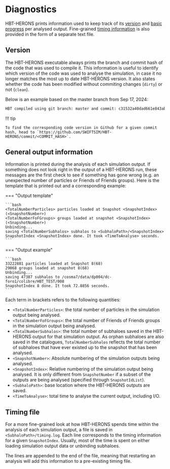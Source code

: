 # Diagnostics

HBT-HERONS prints information used to keep track of its [version](#version) and
[basic progress](#general-output-information) per analysed output. Fine-grained [timing information](#timing-file)
is also provided in the form of a separate text file.

## Version

The HBT-HERONS executable always prints the branch and commit hash of the code that was used to compile it.
This information is useful to identify which version of the code was used
to analyse the simulation, in case it no longer matches the most up to date HBT-HERONS version.
It also states whether the code has been modified without commiting changes (`dirty`) or not (`clean`).

Below is an example based on the master branch from Sep 17, 2024:
```bash
HBT compiled using git branch: master and commit: c31532a40dad661e843abcecadef03144b0cc057 (clean)
```

!!! tip

    To find the corresponding code version in Github for a given commit hash, head to `https://github.com/SWIFTSIM/HBT-HERONS/commit/<COMMIT_HASH>`.

## General output information

Information is printed during the analysis of each simulation output. If something does not look
right in the output of a HBT-HERONS run, these messages are the first check to see if something has gone wrong (e.g. an unexpected number of particles or Friends of Friends groups). Here is the template that is printed out and a corresponding example:

=== "Output template"

    ```bash
    <TotalNumberParticles> particles loaded at Snapshot <SnapshotIndex> (<SnapshotNumber>)
    <TotalNumberFoFGroups> groups loaded at snapshot <SnapshotIndex> (<SnapshotNumber>)
    Unbinding...
    saving <TotalNumberSubhalos> subhalos to <SubhaloPath>/<SnapshotIndex>
    SnapshotIndex <SnapshotIndex> done. It took <TimeToAnalyse> seconds.
    ```

=== "Output example"

    ```bash
    33222881 particles loaded at Snapshot 8(68)
    29068 groups loaded at snapshot 8(68)
    Unbinding...
    saving 47387 subhalos to /cosma7/data/dp004/dc-foro1/colibre/HBT_TEST/008
    SnapshotIndex 8 done. It took 72.8856 seconds.
    ```

Each term in brackets refers to the following quantities:

* `<TotalNumberParticles>`: the total number of particles in the simulation output being analysed.
* `<TotalNumberFoFGroups>`: the total number of Friends of Friends groups in the simulation output being analysed.
* `<TotalNumberSubhalos>`: the total number of subhaloes saved in the HBT-HERONS output for that simulation output. As orphan subhaloes are also saved in the catalogues, `TotalNumberSubhalos` reflects the total number of subhaloes that have ever existed up to the snapshot that has been analysed.
* `<SnapshotNumber>`: Absolute numbering of the simulation outputs being analysed.
* `<SnapshotIndex>`: Relative numbering of the simulation output being analysed. It is only different from `SnapshotNumber` if a subset of the outputs are being analysed (specified through `SnapshotIdList`).
* `<SubhaloPath>`: base location where the HBT-HERONS outputs are saved.
* `<TimeToAnalyse>`: total time to analyse the current output, including I/O.

## Timing file

For a more fine-grained look at how HBT-HERONS spends time within the analysis of each simulation output, a file is saved in `<SubhaloPath>/timing.log`. Each line corresponds to the timing information for a given `SnapshotIndex`. Usually, most of the time is spent on either loading simulation output data or unbinding subhaloes.

The lines are appended to the end of the file, meaning that restarting an analysis will add this information to a pre-existing timing file.